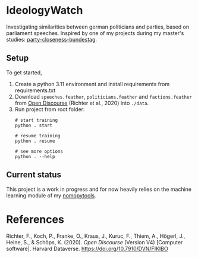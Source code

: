 # IdeologyWatch
Investigating similarities between german politicians and parties, based on parliament speeches. Inspired by one of my projects during my master's studies: [party-closeness-bundestag](https://github.com/t1h0/party-closeness-bundestag).

## Setup

To get started,

1. Create a python 3.11 environment and install requirements from requirements.txt
2. Download `speeches.feather`, `politicians.feather` and `factions.feather` from [Open Discourse](https://doi.org/10.7910/DVN/FIKIBO) (Richter et al., 2020) into `./data`.
3. Run project from root folder:
    ```shell
    # start training
    python . start

    # resume training
    python . resume
    
    # see more options
    python . --help
    ```

## Current status

This project is a work in progress and for now heavily relies on the machine learning module of my [nomopytools](https://github.com/t1h0/nomopytools).

# References

Richter, F., Koch, P., Franke, O., Kraus, J., Kuruc, F., Thiem, A., Högerl, J., Heine, S., & Schöps, K. (2020). *Open Discourse* (Version V4) [Computer software]. Harvard Dataverse. https://doi.org/10.7910/DVN/FIKIBO